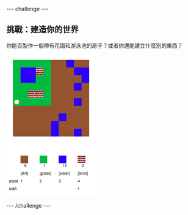 --- challenge ---
## 挑戰：建造你的世界
你能否製作一個帶有花園和游泳池的房子？或者你還能建立什麼別的東西？

![screenshot](images/craft-build-example.png)




--- /challenge ---